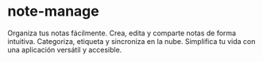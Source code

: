 # note-manage
Organiza tus notas fácilmente. Crea, edita y comparte notas de forma intuitiva. Categoriza, etiqueta y sincroniza en la nube. Simplifica tu vida con una aplicación versátil y accesible.
